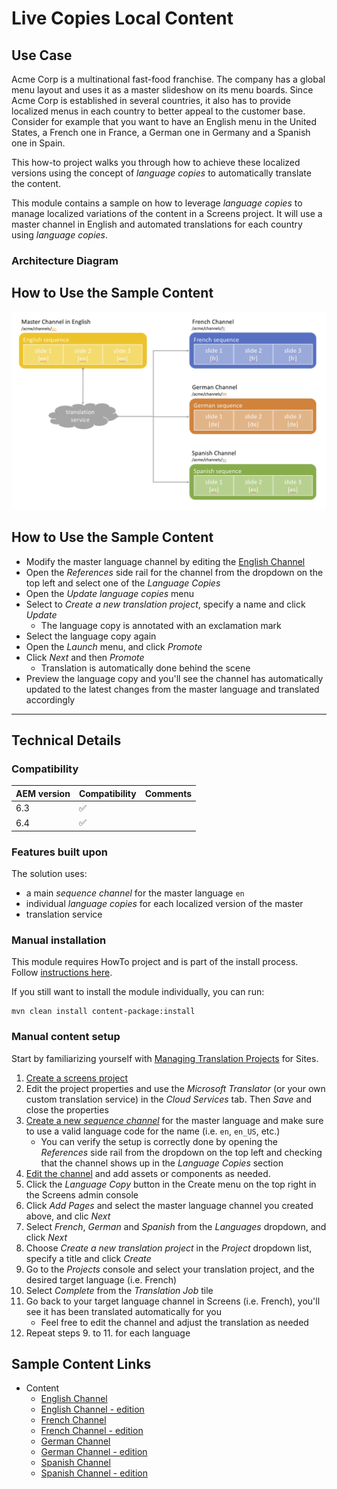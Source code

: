 Live Copies Local Content
=========================

Use Case
--------
Acme Corp is a multinational fast-food franchise. The company has a global menu layout and uses it as a master slideshow on its menu boards. Since Acme Corp is established in several countries, it also has to provide localized menus in each country to better appeal to the customer base. Consider for example that you want to have an English menu in the United States, a French one in France, a German one in Germany and a Spanish one in Spain.

This how-to project walks you through how to achieve these localized versions using the concept of _language copies_ to automatically translate the content.

This module contains a sample on how to leverage _language copies_ to manage localized variations of the content in a Screens project.
It will use a master channel in English and automated translations for each country using _language copies_.

### Architecture Diagram

How to Use the Sample Content
-----------------------------

![Language Copies Architecture Diagram](diagram.png)

How to Use the Sample Content
-----------------------------

- Modify the master language channel by editing the [English Channel](http://localhost:4502/screens.html/content/screens/screens-howto/channels/localised-content-language-copy/en)
- Open the _References_ side rail for the channel from the dropdown on the top left and select one of the  _Language Copies_
- Open the _Update language copies_ menu
- Select to _Create a new translation project_, specify a name and click _Update_
    - The language copy is annotated with an exclamation mark
- Select the language copy again
- Open the _Launch_ menu, and click _Promote_
- Click _Next_ and then _Promote_
    - Translation is automatically done behind the scene
- Preview the language copy and you'll see the channel has automatically updated to the latest changes from the master language and translated accordingly

---

Technical Details
-----------------

### Compatibility

AEM version|Compatibility     |Comments
-----------|------------------|--------
6.3        |:white_check_mark:|
6.4        |:white_check_mark:|

### Features built upon

The solution uses:
- a main _sequence channel_ for the master language `en`
- individual _language copies_ for each localized version of the master
- translation service

### Manual installation

This module requires HowTo project and is part of the install process. Follow [instructions here](../../README.md).

If you still want to install the module individually, you can run:

```
mvn clean install content-package:install
```

### Manual content setup

Start by familiarizing yourself with [Managing Translation Projects](https://helpx.adobe.com/experience-manager/6-4/sites/administering/using/tc-manage.html#CreatingTranslationProjectsUsingtheReferencesPanel) for Sites.

1. [Create a screens project](https://helpx.adobe.com/experience-manager/6-4/sites/authoring/using/creating-a-screens-project.html)
0. Edit the project properties and use the _Microsoft Translator_ (or your own custom translation service) in the _Cloud Services_ tab. Then _Save_ and close the properties
0. [Create a new _sequence channel_](https://helpx.adobe.com/experience-manager/6-4/sites/authoring/using/managing-channels.html#CreatingaNewChannel) for the master language and make sure to use a valid language code for the name (i.e. `en`, `en_US`, etc.)
    -  You can verify the setup is correctly done by opening the _References_ side rail from the dropdown on the top left and checking that the channel shows up in the _Language Copies_ section
0. [Edit the channel](https://helpx.adobe.com/experience-manager/6-4/sites/authoring/using/managing-channels.html#WorkingwithChannels) and add assets or components as needed.
0. Click the _Language Copy_ button in the Create menu on the top right in the Screens admin console
0. Click _Add Pages_ and select the master language channel you created above, and clic _Next_
0. Select _French_, _German_ and _Spanish_ from the _Languages_ dropdown, and click _Next_
0. Choose _Create a new translation project_ in the _Project_ dropdown list, specify a title and click _Create_
0. Go to the _Projects_ console and select your translation project, and the desired target language (i.e. French)
0. Select _Complete_ from the _Translation Job_ tile
0. Go back to your target language channel in Screens (i.e. French), you'll see it has been translated automatically for you
    - Feel free to edit the channel and adjust the translation as needed
0. Repeat steps 9. to 11. for each language



Sample Content Links
--------------------

+ Content
    + [English Channel](http://localhost:4502/screens.html/content/screens/screens-howto/channels/localised-content-language-copy/en)
    + [English Channel - edition](http://localhost:4502/editor.html/content/screens/screens-howto/channels/localised-content-language-copy/en.html)
    + [French Channel](http://localhost:4502/screens.html/content/screens/screens-howto/channels/localised-content-language-copy/fr)
    + [French Channel - edition](http://localhost:4502/editor.html/content/screens/screens-howto/channels/localised-content-language-copy/fr.html)
    + [German Channel](http://localhost:4502/screens.html/content/screens/screens-howto/channels/localised-content-language-copy/de)
    + [German Channel - edition](http://localhost:4502/editor.html/content/screens/screens-howto/channels/localised-content-language-copy/de.html)
    + [Spanish Channel](http://localhost:4502/screens.html/content/screens/screens-howto/channels/localised-content-language-copy/es)
    + [Spanish Channel - edition](http://localhost:4502/editor.html/content/screens/screens-howto/channels/localised-content-language-copy/es.html)
